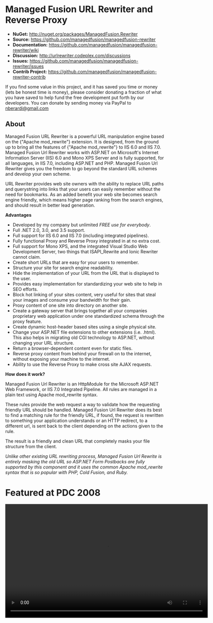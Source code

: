Managed Fusion URL Rewriter and Reverse Proxy
================================

* **NuGet:** http://nuget.org/packages/ManagedFusion.Rewriter
* **Source:** https://github.com/managedfusion/managedfusion-rewriter
* **Documentation:** https://github.com/managedfusion/managedfusion-rewriter/wiki
* **Discussion:** http://urlrewriter.codeplex.com/discussions
* **Issues:** https://github.com/managedfusion/managedfusion-rewriter/issues
* **Contrib Project:** https://github.com/managedfusion/managedfusion-rewriter-contrib

If you find some value in this project, and it has saved you time or money (lets be honest time is money), please consider donating a fraction of what you have saved to help fund the free development put forth by our developers. You can donate by sending money via PayPal to nberardi@gmail.com

About
---------------------------------

Managed Fusion URL Rewriter is a powerful URL manipulation engine based on the {"Apache mod_rewrite"} extension.  It is designed, from the ground up to bring all the features of {"Apache mod_rewrite"} to IIS 6.0 and IIS 7.0.  Managed Fusion Url Rewriter works with ASP.NET on Microsoft's Internet Information Server (IIS) 6.0 and Mono XPS Server and is fully supported, for all languages, in IIS 7.0, including ASP.NET and PHP.  Managed Fusion Url Rewriter gives you the freedom to go beyond the standard URL schemes and develop your own scheme.

URL Rewriter provides web site owners with the ability to replace URL paths and querystring into links that your users can easily remember without the need for bookmarks. As an added benefit your web site becomes search engine friendly, which means higher page ranking from the search engines, and should result in better lead generation.

**Advantages**

* Developed by my company but unlimited *FREE use for everybody*.
* Full .NET 2.0, 3.0, and 3.5 support.
* Full support for IIS 6.0 and IIS 7.0 (including integrated pipelines).
* Fully functional Proxy and Reverse Proxy integrated in at no extra cost.
* Full support for Mono XPS, and the integrated Visual Studio Web Development Server, two things that ISAPI_Rewrite and Ionic Rewriter cannot claim.
* Create short URLs that are easy for your users to remember.
* Structure your site for search engine readability.
* Hide the implementation of your URL from the URL that is displayed to the user.
* Provides easy implementation for standardizing your web site to help in SEO efforts.
* Block hot linking of your sites content, very useful for sites that steal your images and consume your bandwidth for their gain.
* Proxy content of one site into directory on another site.
* Create a gateway server that brings together all your companies proprietary web application under one standardized schema through the proxy feature.
* Create dynamic host-header based sites using a single physical site.
* Change your ASP.NET file extensions to other extensions (i.e. .html). This also helps in migrating old CGI technology to ASP.NET, without changing your URL structure.
* Return a browser-dependent content even for static files.
* Reverse proxy content from behind your firewall on to the internet, without exposing your machine to the internet.
* Ability to use the Reverse Proxy to make cross site AJAX requests.

**How does it work?**

Managed Fusion Url Rewriter is an HttpModule for the Microsoft ASP.NET Web Framework, or IIS 7.0 Integrated Pipeline. All rules are managed in a plain text using Apache mod_rewrite syntax. 

These rules provide the web request a way to validate how the requesting friendly URL should be handled. Managed Fusion Url Rewriter does its best to find a matching rule for the friendly URL, if found, the request is rewritten to something your application understands or an HTTP redirect, to a different url, is sent back to the client depending on the actions given to the rule.

The result is a friendly and clean URL that completely masks your file structure from the client.

*Unlike other existing URL rewriting process, Managed Fusion Url Rewrite is entirely masking the old URL so ASP.NET Form Postbacks are fully supported by this component and it uses the common Apache mod_rewrite syntax that is so popular with PHP, Cold Fusion, and Ruby.*

Featured at PDC 2008
====================================

<video width="640"  height="360" src="https://www.youtube.com/embed/38Bt_0ufH1E" controls autobuffer>

What the video here: https://www.youtube.com/watch?v=38Bt_0ufH1E

****************************************************************************

Setup
================================

1. Requirements
2. Getting Started
3. Available Rules
4. Enabling wildcards in IIS 6
5. Support

Requirements
---------------------------------------

This has been tested under Windows 2003 and Windows 2008, all others are untested. To function property .NET 3.5 or Mono 2.8 or greater must be installed on the machine.

Getting Started
----------------------------------------------

To get started with Managed Fusion Url Rewriter you need to integrate the following configuration settings in to your web.config file.

**Create web.config**

    <!-- Integrate the following in to the <configuration> tag -->
    <configSections>
        <section name="managedFusion.rewriter" type="ManagedFusion.Rewriter.Configuration.ManagedFusionRewriterSectionGroup"/>
    </configSections>
    <managedFusion.rewriter xmlns="http://managedfusion.com/xsd/managedFusion/rewriter">
        <!--
            This is just a minimal sample configuration file that shows how to declare
            the configuration sections.
            
            Because an XML Schema Definition (XSD) is generated for each configuration
            section, it should be trivial to edit these files because you have
            IntelliSense on the XML definition.
        -->
    </managedFusion.rewriter>
	
**For IIS 6:**
	
    <!-- Integrate the following in to the <system.web>/<httpModules> tag -->
    <system.web>
        <httpModules>
            <add name="RewriterModule" type="ManagedFusion.Rewriter.RewriterModule, ManagedFusion.Rewriter"/>
        </httpModules>
    </system.web>
	
**For IIS 7:**
	
    <!-- Integrate the following in to the <system.webServer> tag -->
    <system.webServer>
        <modules runAllManagedModulesForAllRequests="true">
            <add name="RewriterModule" type="ManagedFusion.Rewriter.RewriterModule, ManagedFusion.Rewriter"/>
        </modules>
    </system.webServer>
	
And add the following files to the /bin directory in your web application.

   * ManagedFusion.Rewriter.dll
  
And create a rules file named 'ManagedFusion.Rewriter.txt' (which is just a plain text file that can be done with Notepad)  To get the file started add the following as a test or see some of the sample applications:

    RewriteEngine On
    RewriteRule ^/(.*)      http://google.com [R=302]

*If you are converting your Apache rules over from .htaccess then you just need to copy everything between the <IfModule mod_rewrite.c> ... </IfModule> tags in your .htaccess file.*
   
If you are using IIS 6 please make sure you read the instructions in Part 3.  This step is very important, and if you are using IIS 6 and you forget to do it, nothing will work.

Available Rules
--------------------------------------

All the following rules defined at http://httpd.apache.org/docs/2.0/mod/mod_rewrite.html are supported.

1. RewriteBase
2. RewriteCond
3. RewriteEngine
4. RewriteRule
5. RewriteLog
6. RewriteLogLevel

Enabling wildcards in IIS 6
-----------------------------------

If you are using IIS 6 then you will want to enable wildcards to gain the full functionality of the 
Managed Fusion Url Rewriter, you can do so by adding a new application mapping to your websites IIS settings.  
You should note that if you use the server built in to Visual Studio or you use IIS 7 you do not need to follow 
these directions.

*This solution works only if your website is using ASP.NET server pages and not mixing with other dynamic server pages such as ASP and PHP.*

The following instructions apply for IIS 6.

1. Open IIS and right-click on the website and select 'properties'.
2. Click the 'Configuration' button under Application Settings section
3. Click the 'Insert...' button to create a new wildcard mapping
4. Set the executable textbox to aspnet_isapi.dll file location.
 * for .net 2.0, 3.0, 3.5: C:\Windows\Microsoft.NET\Framework\v2.0.50727\aspnet_isapi.dll
 * for .net 4.0 C:\Windows\Microsoft.NET\Framework\v4.0.30319
5. Make sure the checkbox 'Verify that file exists' is not checked.
6. Press 'OK' to confirm and close all the windows. 

Support
--------------------------------------

If you have any questions or comments please go to the *Discussions* link listed above, but before you do so please make sure to create a log of what is going on with your rules you can do that by adding the following right below the RewriteEngine statement:

    RewriteLog "log.txt"
    RewriteLogLevel 9

After you do this a **log.txt** file will be produced in the root of your web application that will log any request the rewriter services.
